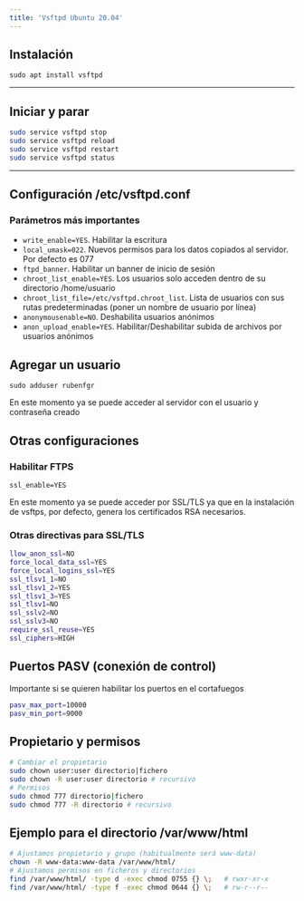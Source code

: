 ```yaml
---
title: 'Vsftpd Ubuntu 20.04'
---
```


## Instalación

`sudo apt install vsftpd`

---

## Iniciar y parar

```sh
sudo service vsftpd stop
sudo service vsftpd reload
sudo service vsftpd restart
sudo service vsftpd status
```

--- 

## Configuración /etc/vsftpd.conf

### Parámetros más importantes

- `write_enable=YES`. Habilitar la escritura
- `local_umask=022`. Nuevos permisos para los datos copiados al servidor. Por defecto es 077
- `ftpd_banner`. Habilitar un banner de inicio de sesión
- `chroot_list_enable=YES`. Los usuarios solo acceden dentro de su directorio /home/usuario
- `chroot_list_file=/etc/vsftpd.chroot_list`. Lista de usuarios con sus rutas predeterminadas (poner un nombre de usuario por línea)
- `anonymousenable=NO`. Deshabilita usuarios anónimos
- `anon_upload_enable=YES`. Habilitar/Deshabilitar subida de archivos por usuarios anónimos

## Agregar un usuario

`sudo adduser rubenfgr`

En este momento ya se puede acceder al servidor con el usuario y contraseña creado

## Otras configuraciones

### Habilitar FTPS

`ssl_enable=YES`

En este momento ya se puede acceder por SSL/TLS ya que en la instalación de vsftps, por defecto, genera los certificados RSA necesarios.

### Otras directivas para SSL/TLS

```sh
llow_anon_ssl=NO
force_local_data_ssl=YES
force_local_logins_ssl=YES
ssl_tlsv1_1=NO
ssl_tlsv1_2=YES
ssl_tlsv1_3=YES
ssl_tlsv1=NO
ssl_sslv2=NO
ssl_sslv3=NO
require_ssl_reuse=YES
ssl_ciphers=HIGH
```

## Puertos PASV (conexión de control)

Importante si se quieren habilitar los puertos en el cortafuegos

```sh
pasv_max_port=10000
pasv_min_port=9000
```

## Propietario y permisos

```sh
# Cambiar el propietario
sudo chown user:user directorio|fichero
sudo chown -R user:user directorio # recursivo
# Permisos
sudo chmod 777 directorio|fichero
sudo chmod 777 -R directorio # recursivo
```

## Ejemplo para el directorio /var/www/html

```sh
# Ajustamos propietario y grupo (habitualmente será www-data)
chown -R www-data:www-data /var/www/html/
# Ajustamos permisos en ficheros y directorios
find /var/www/html/ -type d -exec chmod 0755 {} \;   # rwxr-xr-x
find /var/www/html/ -type f -exec chmod 0644 {} \;   # rw-r--r--
```